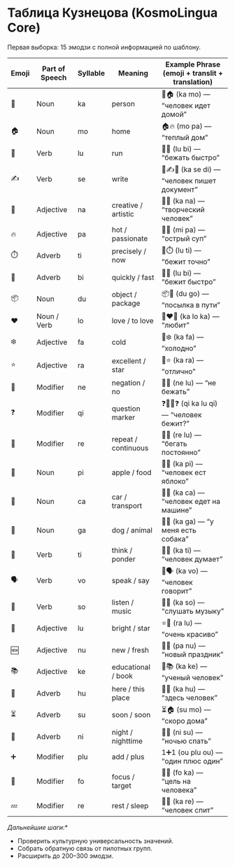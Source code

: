 # Таблица Кузнецова (KosmoLingua Core)

Первая выборка: 15 эмодзи с полной информацией по шаблону.

| Emoji | Part of Speech | Syllable | Meaning             | Example Phrase (emoji + translit + translation) |
| ----- | -------------- | -------- | ------------------- | ----------------------------------------------- |
| 👤    | Noun           | ka       | person              | 👤🏠 (ka mo) — “человек идет домой”             |
| 🏠    | Noun           | mo       | home                | 🏠🔥 (mo pa) — “теплый дом”                     |
| 🏃    | Verb           | lu       | run                 | 🏃💨 (lu bi) — “бежать быстро”                  |
| ✍️    | Verb           | se       | write               | 👤✍️📄 (ka se di) — “человек пишет документ”    |
| 🎨    | Adjective      | na       | creative / artistic | 🧑🎨 (ka na) — “творческий человек”             |
| 🔥    | Adjective      | pa       | hot / passionate    | 🍜🔥 (mi pa) — “острый суп”                     |
| ⏱️    | Adverb         | ti       | precisely / now     | 🏃⏱️ (lu ti) — “бежит точно”                    |
| 💨    | Adverb         | bi       | quickly / fast      | 🏃💨 (lu bi) — “бежит быстро”                   |
| 📦    | Noun           | du       | object / package    | 📦🚚 (du go) — “посылка в пути”                 |
| ❤️    | Noun / Verb    | lo       | love / to love      | 👤❤️👤 (ka lo ka) — “любит”                     |
| ❄️    | Adjective      | fa       | cold                | 🥶❄️ (ka fa) — “холодно”                        |
| ⭐️    | Adjective      | ra       | excellent / star    | 👏⭐️ (ka ra) — “отлично”                        |
| 🚫    | Modifier       | ne       | negation / no       | 🚫🏃 (ne lu) — “не бежать”                      |
| ❓     | Modifier       | qi       | question marker     | ❓👤🏃❓ (qi ka lu qi) — “человек бежит?”         |
| 🔄    | Modifier       | re       | repeat / continuous | 🔄🏃 (re lu) — “бегать постоянно”               |
| 🍎    | Noun           | pi       | apple / food        | 👤🍎 (ka pi) — “человек ест яблоко”             |
| 🚗    | Noun           | ca       | car / transport     | 👤🚗 (ka ca) — “человек едет на машине”         |
| 🐶    | Noun           | ga       | dog / animal        | 👤🐶 (ka ga) — “у меня есть собака”             |
| 🧠    | Verb           | ti       | think / ponder      | 👤🧠 (ka ti) — “человек думает”                 |
| 🗣️   | Verb           | vo       | speak / say         | 👤🗣️ (ka vo) — “человек говорит”               |
| 🎵    | Verb           | so       | listen / music      | 👤🎵 (ka so) — “слушать музыку”                 |
| 🌟    | Adjective      | lu       | bright / star       | ⭐️🌟 (ra lu) — “очень красиво”                  |
| 🆕    | Adjective      | nu       | new / fresh         | 🎉🆕 (pa nu) — “новый праздник”                 |
| 📚    | Adjective      | ke       | educational / book  | 👤📚 (ka ke) — “ученый человек”                 |
| 📍    | Adverb         | hu       | here / this place   | 👤📍 (ka hu) — “здесь человек”                  |
| ⏳     | Adverb         | su       | soon / soon         | ⏳🏠 (su mo) — “скоро дома”                      |
| 🌙    | Adverb         | ni       | night / nighttime   | 🌙🛌 (ni su) — “ночью спать”                    |
| ➕     | Modifier       | plu      | add / plus          | 1➕1 (ou plu ou) — “один плюс один”              |
| 🎯    | Modifier       | fo       | focus / target      | 🎯👤 (fo ka) — “цель на человека”               |
| 💤    | Modifier       | re       | rest / sleep        | 👤💤 (ka re) — “человек спит”                   |

*Дальнейшие шаги:*\*

* Проверить культурную универсальность значений.
* Собрать обратную связь от пилотных групп.
* Расширить до 200–300 эмодзи.
